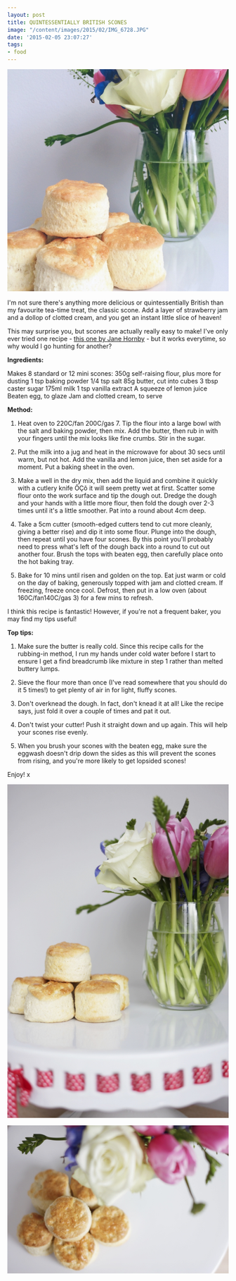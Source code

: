 ```yaml
---
layout: post
title: QUINTESSENTIALLY BRITISH SCONES
image: "/content/images/2015/02/IMG_6728.JPG"
date: '2015-02-05 23:07:27'
tags:
- food
---
```


![](/content/images/2015/02/IMG_6726.JPG)

I'm not sure there's anything more delicious or quintessentially British than my favourite tea-time treat, the classic scone. Add a layer of strawberry jam and a dollop of clotted cream, and you get an instant little slice of heaven!

This may surprise you, but scones are actually really easy to make! I've only ever tried one recipe - <a href="http://www.bbcgoodfood.com/recipes/4622/classic-scones-with-jam-and-clotted-cream" target="_blank">this one by Jane Hornby</a> - but it works everytime, so why would I go hunting for another?

**Ingredients:**

Makes 8 standard or 12 mini scones:
350g self-raising flour, plus more for dusting
1 tsp baking powder
1/4 tsp salt
85g butter, cut into cubes
3 tbsp caster sugar
175ml milk
1 tsp vanilla extract
A squeeze of lemon juice
Beaten egg, to glaze
Jam and clotted cream, to serve

**Method:**

1. Heat oven to 220C/fan 200C/gas 7. Tip the flour into a large bowl with the salt and baking powder, then mix. Add the butter, then rub in with your fingers until the mix looks like fine crumbs. Stir in the sugar.

2. Put the milk into a jug and heat in the microwave for about 30 secs until warm, but not hot. Add the vanilla and lemon juice, then set aside for a moment. Put a baking sheet in the oven.

3. Make a well in the dry mix, then add the liquid and combine it quickly with a cutlery knife ÔÇô it will seem pretty wet at first. Scatter some flour onto the work surface and tip the dough out. Dredge the dough and your hands with a little more flour, then fold the dough over 2-3 times until it's a little smoother. Pat into a round about 4cm deep.

4. Take a 5cm cutter (smooth-edged cutters tend to cut more cleanly, giving a better rise) and dip it into some flour. Plunge into the dough, then repeat until you have four scones. By this point you'll probably need to press what's left of the dough back into a round to cut out another four. Brush the tops with beaten egg, then carefully place onto the hot baking tray.

5. Bake for 10 mins until risen and golden on the top. Eat just warm or cold on the day of baking, generously topped with jam and clotted cream. If freezing, freeze once cool. Defrost, then put in a low oven (about 160C/fan140C/gas 3) for a few mins to refresh.

I think this recipe is fantastic! However, if you're not a frequent baker, you may find my tips useful!

**Top tips:**

1. Make sure the butter is really cold. Since this recipe calls for the rubbing-in method, I run my hands under cold water before I start to ensure I get a find breadcrumb like mixture in step 1 rather than melted buttery lumps.

2. Sieve the flour more than once (I've read somewhere that you should do it 5 times!) to get plenty of air in for light, fluffy scones.

3. Don't overknead the dough. In fact, don't knead it at all! Like the recipe says, just fold it over a couple of times and pat it out.

4. Don't twist your cutter! Push it straight down and up again. This will help your scones rise evenly.

5. When you brush your scones with the beaten egg, make sure the eggwash doesn't drip down the sides as this will prevent the scones from rising, and you're more likely to get lopsided scones!

Enjoy! x

![](/content/images/2015/02/IMG_6861.JPG)

![](/content/images/2015/02/IMG_6862.JPG)

